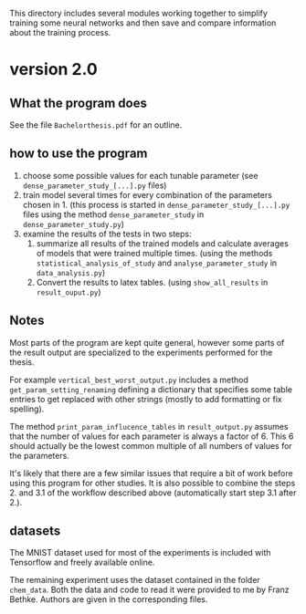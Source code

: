 This directory includes several modules working together to simplify training some neural networks and then save and compare information about the training process.

# version 2.0

## What the program does
See the file `Bachelorthesis.pdf` for an outline.

## how to use the program
1. choose some possible values for each tunable parameter
   (see `dense_parameter_study_[...].py` files)
2. train model several times for every combination of the parameters chosen in 1. (this process is started in `dense_parameter_study_[...].py` files using the method `dense_parameter_study` in `dense_parameter_study.py`)
3. examine the results of the tests in two steps:
   1. summarize all results of the trained models and calculate averages of models that were trained multiple times. (using the methods `statistical_analysis_of_study` and `analyse_parameter_study` in `data_analysis.py`)
   2. Convert the results to latex tables. (using `show_all_results` in `result_ouput.py`)

## Notes
Most parts of the program are kept quite general, however some parts of the result output are specialized to the experiments performed for the thesis.

For example `vertical_best_worst_output.py` includes a method `get_param_setting_renaming` defining a dictionary that specifies some table entries to get replaced with other strings (mostly to add formatting or fix spelling).

The method `print_param_influcence_tables` in `result_output.py` assumes that the number of values for each parameter is always a factor of 6. This 6 should actually be the lowest common multiple of all numbers of values for the parameters.

It's likely that there are a few similar issues that require a bit of work before using this program for other studies. It is also possible to combine the steps 2. and 3.1 of the workflow described above (automatically start step 3.1 after 2.).

## datasets

The MNIST dataset used for most of the experiments is included with Tensorflow and freely available online.

The remaining experiment uses the dataset contained in the folder `chem_data`. Both the data and code to read it were provided to me by Franz Bethke. Authors are given in the corresponding files.